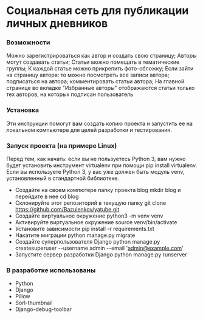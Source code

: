 # Социальная сеть для публикации личных дневников

### Возможности

Можно зарегистрироваться как автор и создать свою страницу;
Авторы могут создавать статьи;
Статьи можно помещать в тематические группы;
К каждой статье можно прикрепить фото-обложку;
Если зайти на страницу автора:
то можно посмотреть все записи автора;
подписаться на автора;
комментировать статьи автора;
На главной странице во вкладке "Избранные авторы" отображаются статьи только тех авторов, на которых подписан пользователь

### Установка

Эти инструкции помогут вам создать копию проекта и запустить ее на локальном компьютере для целей разработки и тестирования.

### Запуск проекта (на примере Linux)

Перед тем, как начать: если вы не пользуетесь Python 3, вам нужно будет установить инструмент virtualenv при помощи pip install virtualenv. Если вы используете Python 3, у вас уже должен быть модуль venv, установленный в стандартной библиотеке.

+ Создайте на своем компютере папку проекта blog mkdir blog и перейдите в нее cd blog
+ Склонируйте этот репозиторий в текущую папку git clone https://github.com/Bazulenkov/yatube.git
+ Создайте виртуальное окружение python3 -m venv venv
+ Активируйте виртуальное окружение source venv/bin/activate
+ Установите зависимости pip install -r requirements.txt
+ Накатите миграции python manage.py migrate
+ Создайте суперпользователя Django python manage.py createsuperuser --username admin --email 'admin@example.com'
+ Запустите сервер разработки Django python manage.py runserver

### В разработке использованы

+ Python
+ Django
+ Pillow
+ Sorl-thumbnail
+ Django-debug-toolbar
